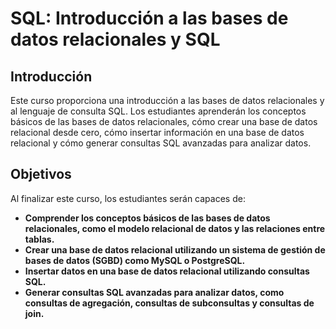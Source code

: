 # SQL: Introducción a las bases de datos relacionales y SQL

## Introducción

Este curso proporciona una introducción a las bases de datos relacionales y al lenguaje de consulta SQL. Los estudiantes aprenderán los conceptos básicos de las bases de datos relacionales, cómo crear una base de datos relacional desde cero, cómo insertar información en una base de datos relacional y cómo generar consultas SQL avanzadas para analizar datos.

## Objetivos

Al finalizar este curso, los estudiantes serán capaces de:

* **Comprender los conceptos básicos de las bases de datos relacionales, como el modelo relacional de datos y las relaciones entre tablas.**
* **Crear una base de datos relacional utilizando un sistema de gestión de bases de datos (SGBD) como MySQL o PostgreSQL.**
* **Insertar datos en una base de datos relacional utilizando consultas SQL.**
* **Generar consultas SQL avanzadas para analizar datos, como consultas de agregación, consultas de subconsultas y consultas de join.**